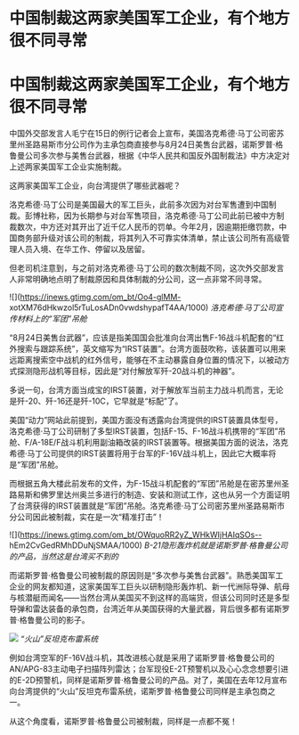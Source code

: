 # 中国制裁这两家美国军工企业，有个地方很不同寻常

# 中国制裁这两家美国军工企业，有个地方很不同寻常

中国外交部发言人毛宁在15日的例行记者会上宣布，美国洛克希德·马丁公司密苏里州圣路易斯市分公司作为主承包商直接参与8月24日美售台武器，诺斯罗普·格鲁曼公司多次参与美售台武器，根据《中华人民共和国反外国制裁法》中方决定对上述两家美国军工企业实施制裁。

这两家美国军工企业，向台湾提供了哪些武器呢？

洛克希德·马丁公司是美国最大的军工巨头，此前多次因为对台军售遭到中国制裁。彭博社称，因为长期参与对台军售项目，洛克希德·马丁公司此前已被中方制裁数次，中方还对其开出了近千亿人民币的罚单。今年2月，因逾期拒缴罚款，中国商务部升级对该公司的制裁，将其列入不可靠实体清单，禁止该公司所有高级管理人员入境、在华工作、停留以及居留。

但老司机注意到，与之前对洛克希德·马丁公司的数次制裁不同，这次外交部发言人非常明确地点明了制裁原因和具体制裁的分公司，这一点非常不同寻常。

![](https://inews.gtimg.com/om_bt/Oo4-glMM-
xotXM76dHkwzol5rTuLosADn0vwdshypafT4AA/1000) _洛克希德·马丁公司宣传材料上的“军团”吊舱_

“8月24日美售台武器”，应该是指美国国会批准向台湾出售F-16战斗机配套的“红外搜索与跟踪系统”，英文缩写为“IRST装置”。台湾方面鼓吹称，该装置可以用来远距离搜索空中战机的红外信号，能够在不主动暴露自身位置的情况下，以被动方式探测隐形战机等目标，因此是“对付解放军歼-20战斗机的神器”。

多说一句，台湾方面当成宝的IRST装置，对于解放军当前主力战斗机而言，无论是歼-20、歼-16还是歼-10C，它早就是“标配”了。

美国“动力”网站此前提到，美国方面没有透露向台湾提供的IRST装置具体型号，洛克希德·马丁公司研制了多型IRST装置，包括F-15、F-16战斗机携带的“军团”吊舱、F/A-18E/F战斗机利用副油箱改装的IRST装置等。根据美国方面的说法，洛克希德·马丁公司提供的IRST装置将用于台军的F-16V战斗机上，因此它大概率将是“军团”吊舱。

而根据五角大楼此前发布的文件，为F-15战斗机配套的“军团”吊舱是在密苏里州圣路易斯和佛罗里达州奥兰多进行的制造、安装和测试工作，这也从另一个方面证明了台湾获得的IRST装置就是“军团”吊舱。洛克希德·马丁公司密苏里州圣路易斯市分公司因此被制裁，实在是一次“精准打击”！

![](https://inews.gtimg.com/om_bt/OWquoRR2yZ_WHkWIjHAIqSOs--
hEm2CvGedRMhDDuNjSMAA/1000) _B-21隐形轰炸机就是诺斯罗普·格鲁曼公司的产品，当然这是台湾买不到的_

而诺斯罗普·格鲁曼公司被制裁的原因则是“多次参与美售台武器”。熟悉美国军工企业的网友都知道，这家美国军工巨头以研制隐形轰炸机、新一代洲际导弹、航母与核潜艇而闻名——当然台湾从美国买不到这样的高端货，但该公司同时还是多型导弹和雷达装备的承包商，台湾近年从美国获得的大量武器，背后很多都有诺斯罗普·格鲁曼公司的影子。

![](https://inews.gtimg.com/om_bt/Og9l9eUB2UJdG9FKBJxaCpZcD8JMmfIy0KvfbTIipHdT0AA/1000)
_“火山”反坦克布雷系统_

例如台湾空军的F-16V战斗机，其改进核心就是采用了诺斯罗普·格鲁曼公司的AN/APG-83主动电子扫描阵列雷达；台军现役E-2T预警机以及心心念念想要引进的E-2D预警机，同样是诺斯罗普·格鲁曼公司的产品。对了，美国在去年12月宣布向台湾提供的“火山”反坦克布雷系统，诺斯罗普·格鲁曼公司同样是主承包商之一。

从这个角度看，诺斯罗普·格鲁曼公司被制裁，同样是一点都不冤！

